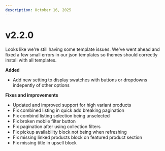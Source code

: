 ```yaml
---
description: October 16, 2025
---
```


# v2.2.0

Looks like we're still having some template issues. We've went ahead and fixed a few small errors in our json templates so themes should correctly install with all templates.​



**Added**

* Add new setting to display swatches with buttons or dropdowns indepently of other options



**Fixes and improvements**

* Updated and improved support for high variant products
* Fix combined listing in quick add breaking pagination
* Fix combind listing selection being unselected
* Fix broken mobile filter button
* Fix pagination after using collection filters
* Fix pickup availability block not being when refreshing
* Fix missing linked products block on featured product section
* Fix missing title in upsell block
